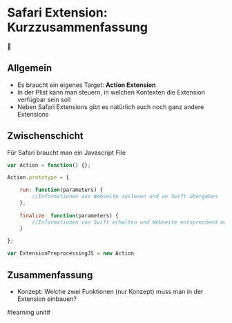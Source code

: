 # Safari Extension: Kurzzusammenfassung
🧩

## Allgemein
- Es braucht ein eigenes Target: **Action Extension**
- In der Plist kann man steuern, in welchen Kontexten die Extension verfügbar sein soll
- Neben Safari Extensions gibt es natürlich auch noch ganz andere Extensions

## Zwischenschicht

Für Safari braucht man ein Javascript File

```js
var Action = function() {};

Action.prototype = {

	run: function(parameters) {
		//Informationen aus Webseite auslesen und an Swift übergeben
	},
	
	finalize: function(parameters) {
		//Informationen von Swift erhalten und Webseite entsprechend manipulieren
	}

};

var ExtensionPreprocessingJS = new Action
```

## Zusammenfassung
- Konzept: Welche zwei Funktionen (nur Konzept) muss man in der Extension einbauen?

#learning unit#